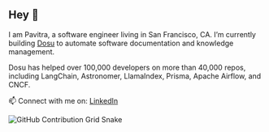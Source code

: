 ## Hey 👋

<!--
**pavitrabhalla/pavitrabhalla** is a ✨ _special_ ✨ repository because its `README.md` (this file) appears on your GitHub profile.

Here are some ideas to get you started:

- 🔭 I’m currently working on ...
- 🌱 I’m currently learning ...
- 👯 I’m looking to collaborate on ...
- 🤔 I’m looking for help with ...
- 💬 Ask me about ...
- 📫 How to reach me: ...
- 😄 Pronouns: ...
- ⚡ Fun fact: ...
-->

I am Pavitra, a software engineer living in San Francisco, CA. I’m currently building [Dosu](https://dosu.dev) to automate software documentation and knowledge management.

Dosu has helped over 100,000 developers on more than 40,000 repos, including LangChain, Astronomer, LlamaIndex, Prisma, Apache Airflow, and CNCF.

📫 Connect with me on: [LinkedIn](https://www.linkedin.com/in/pavitrabhalla/)

![GitHub Contribution Grid Snake](https://github.com/user-attachments/assets/6eedf10d-70bf-4f48-82e4-d84ebea39043)
